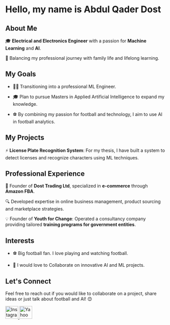 # Hello, my name is Abdul Qader Dost

## About Me

🎓 **Electrical and Electronics Engineer** with a passion for
 **Machine Learning** and **AI**.

🌟 Balancing my professional journey with family life and lifelong learning.

## My Goals

- 👨‍💻 Transitioning into a professional ML Engineer.

- 🎓 Plan to pursue Masters in Applied Artificial Intelligence to expand my knowledge.

- ⚽ By combining my passion for football and technology, I aim to use AI in
  football analytics.

## My Projects

⚡ **License Plate Recognition System**: For my thesis, I have built a system to
      detect licenses and recognize characters using ML techniques.

## Professional Experience

💼 Founder of **Dost Trading Ltd**, specialized in **e-commerce** through
 **Amazon FBA**.  

🔍 Developed expertise in online business management, product sourcing
 and marketplace strategies.  

💡 Founder of **Youth for Change**: Operated a consultancy company providing
 tailored **training programs for government entities**.  

## Interests

- ⚽ Big football fan. I love playing and watching football.

- 🤝 I would love to Collaborate on innovative AI and ML projects.  

<!-- I put "!" at the end of Let's Connect to express excitement -->
## Let's Connect

Feel free to reach out if you would like to collaborate on a project, share
ideas or just talk about football and AI! 😊  

<!-- I broke MD033/no-inline-html linting rule because i needed HTML to
 adjust the icon sizes. -->

<a href="https://www.instagram.com/abeddostt/" target="_blank">
  <img src="https://img.icons8.com/fluency/48/000000/instagram-new.png"
   alt="Instagram" width="40">
</a>
<a href="mailto:abdulqaderdost@yahoo.com">
  <img src="https://img.icons8.com/?size=100&id=9N3LO52MKuiT&format=png&color=000000"
   alt="Yahoo" width="40">
</a>
